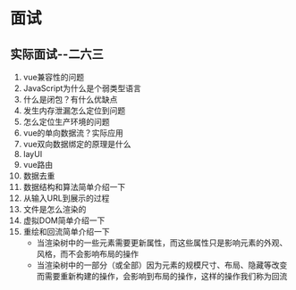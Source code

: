 # 面试
## 实际面试--二六三
1. vue兼容性的问题
2. JavaScript为什么是个弱类型语言
3. 什么是闭包？有什么优缺点
4. 发生内存泄漏怎么定位到问题
5. 怎么定位生产环境的问题
6. vue的单向数据流？实际应用
7. vue双向数据绑定的原理是什么
8. layUI
9. vue路由
10. 数据去重
11. 数据结构和算法简单介绍一下
12. 从输入URL到展示的过程
13. 文件是怎么渲染的
14. 虚拟DOM简单介绍一下
15. 重绘和回流简单介绍一下
    - 当渲染树中的一些元素需要更新属性，而这些属性只是影响元素的外观、风格，而不会影响布局的操作
    - 当渲染树中的一部分（或全部）因为元素的规模尺寸、布局、隐藏等改变而需要重新构建的操作，会影响到布局的操作，这样的操作我们称为回流